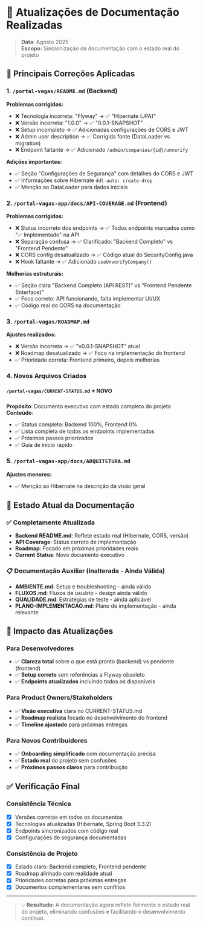 # 📝 Atualizações de Documentação Realizadas

> **Data**: Agosto 2025  
> **Escopo**: Sincronização da documentação com o estado real do projeto

## 🔧 Principais Correções Aplicadas

### 1. `/portal-vagas/README.md` (Backend)
**Problemas corrigidos:**
- ❌ Tecnologia incorreta: "Flyway" → ✅ "Hibernate (JPA)"
- ❌ Versão incorreta: "1.0.0" → ✅ "0.0.1-SNAPSHOT"
- ❌ Setup incompleto → ✅ Adicionadas configurações de CORS e JWT
- ❌ Admin user description → ✅ Corrigida fonte (DataLoader vs migration)
- ❌ Endpoint faltante → ✅ Adicionado `/admin/companies/{id}/unverify`

**Adições importantes:**
- ✅ Seção "Configurações de Segurança" com detalhes do CORS e JWT
- ✅ Informações sobre Hibernate `ddl-auto: create-drop`
- ✅ Menção ao DataLoader para dados iniciais

### 2. `/portal-vagas-app/docs/API-COVERAGE.md` (Frontend)
**Problemas corrigidos:**
- ❌ Status incorreto dos endpoints → ✅ Todos endpoints marcados como "✅ Implementado" na API
- ❌ Separação confusa → ✅ Clarificado: "Backend Completo" vs "Frontend Pendente"
- ❌ CORS config desatualizado → ✅ Código atual do SecurityConfig.java
- ❌ Hook faltante → ✅ Adicionado `useUnverifyCompany()`

**Melhorias estruturais:**
- ✅ Seção clara "Backend Completo (API REST)" vs "Frontend Pendente (Interface)"
- ✅ Foco correto: API funcionando, falta implementar UI/UX
- ✅ Código real do CORS na documentação

### 3. `/portal-vagas/ROADMAP.md`
**Ajustes realizados:**
- ❌ Versão incorreta → ✅ "v0.0.1-SNAPSHOT" atual
- ❌ Roadmap desatualizado → ✅ Foco na implementação do frontend
- ✅ Prioridade correta: Frontend primeiro, depois melhorias

### 4. Novos Arquivos Criados

#### `/portal-vagas/CURRENT-STATUS.md` ⭐️ **NOVO**
**Propósito**: Documento executivo com estado completo do projeto
**Conteúdo**:
- ✅ Status completo: Backend 100%, Frontend 0%
- ✅ Lista completa de todos os endpoints implementados
- ✅ Próximos passos priorizados
- ✅ Guia de início rápido

### 5. `/portal-vagas-app/docs/ARQUITETURA.md`
**Ajustes menores:**
- ✅ Menção ao Hibernate na descrição da visão geral

## 🎯 Estado Atual da Documentação

### ✅ Completamente Atualizada
- **Backend README.md**: Reflete estado real (Hibernate, CORS, versão)
- **API Coverage**: Status correto de implementação
- **Roadmap**: Focado em próximas prioridades reais
- **Current Status**: Novo documento executivo

### 📋 Documentação Auxiliar (Inalterada - Ainda Válida)
- **AMBIENTE.md**: Setup e troubleshooting - ainda válido
- **FLUXOS.md**: Fluxos de usuário - design ainda válido
- **QUALIDADE.md**: Estratégias de teste - ainda aplicável
- **PLANO-IMPLEMENTACAO.md**: Plano de implementação - ainda relevante

## 🚀 Impacto das Atualizações

### Para Desenvolvedores
- ✅ **Clareza total** sobre o que está pronto (backend) vs pendente (frontend)
- ✅ **Setup correto** sem referências a Flyway obsoleto
- ✅ **Endpoints atualizados** incluindo todos os disponíveis

### Para Product Owners/Stakeholders
- ✅ **Visão executiva** clara no CURRENT-STATUS.md
- ✅ **Roadmap realista** focado no desenvolvimento do frontend
- ✅ **Timeline ajustado** para próximas entregas

### Para Novos Contribuidores
- ✅ **Onboarding simplificado** com documentação precisa
- ✅ **Estado real** do projeto sem confusões
- ✅ **Próximos passos claros** para contribuição

## ✅ Verificação Final

### Consistência Técnica
- [x] Versões corretas em todos os documentos
- [x] Tecnologias atualizadas (Hibernate, Spring Boot 3.3.2)
- [x] Endpoints sincronizados com código real
- [x] Configurações de segurança documentadas

### Consistência de Projeto
- [x] Estado claro: Backend completo, Frontend pendente
- [x] Roadmap alinhado com realidade atual
- [x] Prioridades corretas para próximas entregas
- [x] Documentos complementares sem conflitos

---

> 💡 **Resultado**: A documentação agora reflete fielmente o estado real do projeto, eliminando confusões e facilitando o desenvolvimento contínuo.
